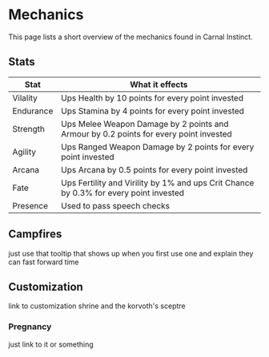 # Mechanics
This page lists a short overview of the mechanics found in Carnal Instinct.

## Stats
|    Stat   | What it effects|
|-----------|----------| 
|Vilality |Ups Health by 10 points for every point invested|
|Endurance|Ups Stamina by 4 points for every point invested|
|Strength|Ups Melee Weapon Damage by 2 points and Armour by 0.2 points for every point invested|
|Agility|Ups Ranged Weapon Damage by 2 points for every point invested|
|Arcana|Ups Arcana by 0.5 points for every point invested|
|Fate|Ups Fertility and Virility by 1% and ups Crit Chance by 0.3% for every point invested|
|Presence|Used to pass speech checks|
## Campfires
just use that tooltip that shows up when you first use one and explain they can fast forward time 
## Customization
link to customization shrine and the korvoth's sceptre

### Pregnancy
just link to it or something